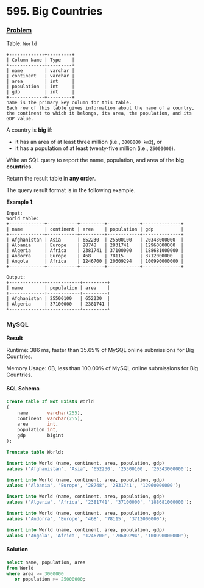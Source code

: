 # 595. Big Countries

### [Problem](https://leetcode.com/problems/big-countries/description/)

Table: `World`

```
+-------------+---------+
| Column Name | Type    |
+-------------+---------+
| name        | varchar |
| continent   | varchar |
| area        | int     |
| population  | int     |
| gdp         | int     |
+-------------+---------+
name is the primary key column for this table.
Each row of this table gives information about the name of a country, the continent to which it belongs, its area, the population, and its GDP value.
```

A country is **big** if:

* it has an area of at least three million (i.e., `3000000 km2`), or
* it has a population of at least twenty-five million (i.e., `25000000`).

Write an SQL query to report the name, population, and area of the **big countries**.

Return the result table in **any order**.

The query result format is in the following example.

**Example 1:**

```
Input: 
World table:
+-------------+-----------+---------+------------+--------------+
| name        | continent | area    | population | gdp          |
+-------------+-----------+---------+------------+--------------+
| Afghanistan | Asia      | 652230  | 25500100   | 20343000000  |
| Albania     | Europe    | 28748   | 2831741    | 12960000000  |
| Algeria     | Africa    | 2381741 | 37100000   | 188681000000 |
| Andorra     | Europe    | 468     | 78115      | 3712000000   |
| Angola      | Africa    | 1246700 | 20609294   | 100990000000 |
+-------------+-----------+---------+------------+--------------+

Output:
+-------------+------------+---------+
| name        | population | area    |
+-------------+------------+---------+
| Afghanistan | 25500100   | 652230  |
| Algeria     | 37100000   | 2381741 |
+-------------+------------+---------+
```

### MySQL

**Result**

Runtime: 386 ms, faster than 35.65% of MySQL online submissions for Big Countries.

Memory Usage: 0B, less than 100.00% of MySQL online submissions for Big Countries.

#### SQL Schema

```sql
Create table If Not Exists World
(
    name       varchar(255),
    continent  varchar(255),
    area       int,
    population int,
    gdp        bigint
);

Truncate table World;

insert into World (name, continent, area, population, gdp)
values ('Afghanistan', 'Asia', '652230', '25500100', '20343000000');

insert into World (name, continent, area, population, gdp)
values ('Albania', 'Europe', '28748', '2831741', '12960000000');

insert into World (name, continent, area, population, gdp)
values ('Algeria', 'Africa', '2381741', '37100000', '188681000000');

insert into World (name, continent, area, population, gdp)
values ('Andorra', 'Europe', '468', '78115', '3712000000');

insert into World (name, continent, area, population, gdp)
values ('Angola', 'Africa', '1246700', '20609294', '100990000000');
```

#### Solution

```sql
select name, population, area
from World
where area >= 3000000
   or population >= 25000000;
```
